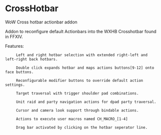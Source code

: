 # CrossHotbar
WoW Cross hotbar actionbar addon

Addon to reconfigure default Actionbars into the WXHB Crosshotbar found in FFXIV.

Features:

         Left and right hotbar selection with extended right-left and left-right back hotbars.

         Double click expands hotbar and maps actions buttons[9-12] onto face buttons.

         Reconfigurable modifier buttons to override default action settings.

         Target traversal with trigger shoulder pad combinations.

         Unit raid and party navigation actions for dpad party traversal.

         Cursor and camera look support through bindable actions.

         Actions to execute user macros named CH_MACRO_[1-4]

         Drag bar activated by clicking on the hotbar seperator line.

